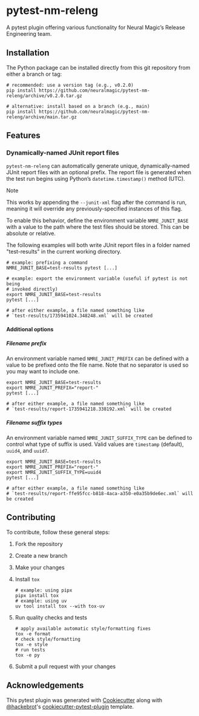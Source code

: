 # pytest-nm-releng

A pytest plugin offering various functionality for Neural Magic’s Release Engineering team.

## Installation

The Python package can be installed directly from this git repository from either a branch or tag:

```shell
# recommended: use a version tag (e.g., v0.2.0)
pip install https://github.com/neuralmagic/pytest-nm-releng/archive/v0.2.0.tar.gz

# alternative: install based on a branch (e.g., main)
pip install https://github.com/neuralmagic/pytest-nm-releng/archive/main.tar.gz
```

## Features

### Dynamically-named JUnit report files

`pytest-nm-releng` can automatically generate unique, dynamically-named JUnit report files with an optional prefix. The report file is generated when the test run begins using Python’s `datetime.timestamp()` method (UTC).

> [!NOTE]
> This works by appending the `--junit-xml` flag after the command is run, meaning it will override any previously-specified instances of this flag.

To enable this behavior, define the environment variable `NMRE_JUNIT_BASE` with a value to the path where the test files should be stored. This can be absolute or relative.

The following examples will both write JUnit report files in a folder named "test-results" in the current working directory.

```shell
# example: prefixing a command
NMRE_JUNIT_BASE=test-results pytest [...]

# example: export the environment variable (useful if pytest is not being
# invoked directly)
export NMRE_JUNIT_BASE=test-results
pytest [...]

# after either example, a file named something like
# `test-results/1735941024.348248.xml` will be created
```

#### Additional options

##### Filename prefix

An environment variable named `NMRE_JUNIT_PREFIX` can be defined with a value to be prefixed onto the file name. Note that no separator is used so you may want to include one.

```shell
export NMRE_JUNIT_BASE=test-results
export NMRE_JUNIT_PREFIX="report-"
pytest [...]

# after either example, a file named something like
# `test-results/report-1735941218.338192.xml` will be created
```

##### Filename suffix types

An environment variable named `NMRE_JUNIT_SUFFIX_TYPE` can be defined to control what type of suffix is used. Valid values are `timestamp` (default), `uuid4`, and `uuid7`.

```shell
export NMRE_JUNIT_BASE=test-results
export NMRE_JUNIT_PREFIX="report-"
export NMRE_JUNIT_SUFFIX_TYPE=uuid4
pytest [...]

# after either example, a file named something like
# `test-results/report-ffe95fcc-b818-4aca-a350-e0a35b9de6ec.xml` will be created
```

## Contributing

To contribute, follow these general steps:

1. Fork the repository

1. Create a new branch

1. Make your changes

1. Install `tox`

   ```shell
   # example: using pipx
   pipx install tox
   # example: using uv
   uv tool install tox --with tox-uv
   ```

1. Run quality checks and tests

   ```shell
   # apply available automatic style/formatting fixes
   tox -e format
   # check style/formatting
   tox -e style
   # run tests
   tox -e py
   ```

1. Submit a pull request with your changes

## Acknowledgements

This pytest plugin was generated with [Cookiecutter] along with [@hackebrot]'s [cookiecutter-pytest-plugin] template.

[@hackebrot]: https://github.com/hackebrot
[cookiecutter]: https://github.com/audreyr/cookiecutter
[cookiecutter-pytest-plugin]: https://github.com/pytest-dev/cookiecutter-pytest-plugin
